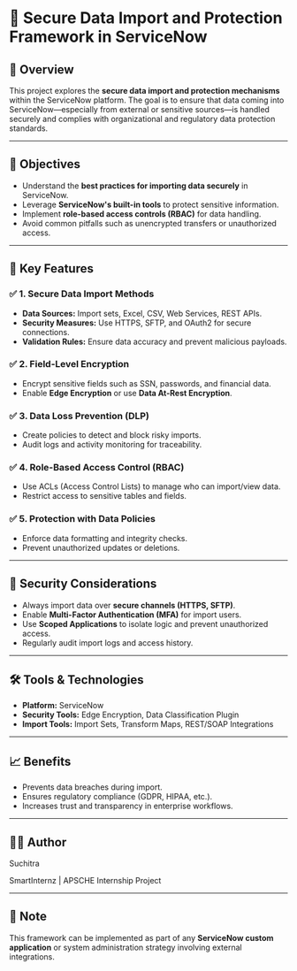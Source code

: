 
# 🔐 Secure Data Import and Protection Framework in ServiceNow

## 📘 Overview

This project explores the **secure data import and protection mechanisms** within the ServiceNow platform. The goal is to ensure that data coming into ServiceNow—especially from external or sensitive sources—is handled securely and complies with organizational and regulatory data protection standards.

---

## 🎯 Objectives

- Understand the **best practices for importing data securely** in ServiceNow.
- Leverage **ServiceNow's built-in tools** to protect sensitive information.
- Implement **role-based access controls (RBAC)** for data handling.
- Avoid common pitfalls such as unencrypted transfers or unauthorized access.

---

## 🧩 Key Features

### ✅ 1. Secure Data Import Methods
- **Data Sources:** Import sets, Excel, CSV, Web Services, REST APIs.
- **Security Measures:** Use HTTPS, SFTP, and OAuth2 for secure connections.
- **Validation Rules:** Ensure data accuracy and prevent malicious payloads.

### ✅ 2. Field-Level Encryption
- Encrypt sensitive fields such as SSN, passwords, and financial data.
- Enable **Edge Encryption** or use **Data At-Rest Encryption**.

### ✅ 3. Data Loss Prevention (DLP)
- Create policies to detect and block risky imports.
- Audit logs and activity monitoring for traceability.

### ✅ 4. Role-Based Access Control (RBAC)
- Use ACLs (Access Control Lists) to manage who can import/view data.
- Restrict access to sensitive tables and fields.

### ✅ 5. Protection with Data Policies
- Enforce data formatting and integrity checks.
- Prevent unauthorized updates or deletions.

---

## 🔐 Security Considerations

- Always import data over **secure channels (HTTPS, SFTP)**.
- Enable **Multi-Factor Authentication (MFA)** for import users.
- Use **Scoped Applications** to isolate logic and prevent unauthorized access.
- Regularly audit import logs and access history.

---

## 🛠 Tools & Technologies

- **Platform:** ServiceNow
- **Security Tools:** Edge Encryption, Data Classification Plugin
- **Import Tools:** Import Sets, Transform Maps, REST/SOAP Integrations

---

## 📈 Benefits

- Prevents data breaches during import.
- Ensures regulatory compliance (GDPR, HIPAA, etc.).
- Increases trust and transparency in enterprise workflows.

---

## 👩‍💻 Author
Suchitra

SmartInternz | APSCHE Internship Project

---

## 📌 Note

This framework can be implemented as part of any **ServiceNow custom application** or system administration strategy involving external integrations.
